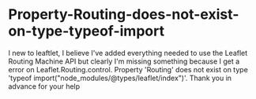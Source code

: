 # Property-Routing-does-not-exist-on-type-typeof-import
I new to leaftlet, I believe I've added everything needed to use the Leaflet Routing Machine API but clearly I'm missing something because I get a error on Leaflet.Routing.control.  Property 'Routing' does not exist on type 'typeof import("node_modules/@types/leaflet/index")'. Thank you in advance for your help
